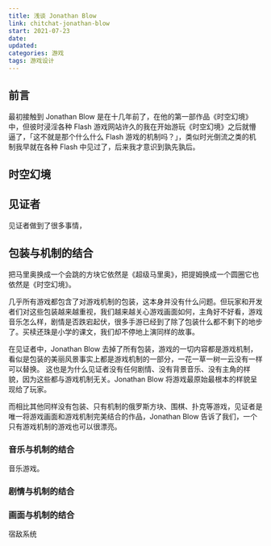 ```yaml
---
title: 浅谈 Jonathan Blow
link: chitchat-jonathan-blow
start: 2021-07-23
date: 
updated: 
categories: 游戏
tags: 游戏设计
---
```


## 前言

最初接触到 Jonathan Blow 是在十几年前了，在他的第一部作品《时空幻境》中，但彼时浸淫各种 Flash 游戏网站许久的我在开始游玩《时空幻境》之后就懵逼了，「这不就是那个什么什么 Flash 游戏的机制吗？」，类似时光倒流之类的机制我早就在各种 Flash 中见过了，后来我才意识到孰先孰后。

## 时空幻境

## 见证者

见证者做到了很多事情，

## 包装与机制的结合

把马里奥换成一个会跳的方块它依然是《超级马里奥》，把提姆换成一个圆圈它也依然是《时空幻境》。

几乎所有游戏都包含了对游戏机制的包装，这本身并没有什么问题。但玩家和开发者们对这些包装越来越重视，我们越来越关心游戏画面如何，主角好不好看，游戏音乐怎么样，剧情是否跌宕起伏，很多手游已经到了除了包装什么都不剩下的地步了。买椟还珠是小学的课文，我们却不停地上演同样的故事。

在见证者中，Jonathan Blow 去掉了所有包装，游戏的一切内容都是游戏机制，看似是包装的美丽风景事实上都是游戏机制的一部分，一花一草一树一云没有一样可以替换。
这也是为什么见证者没有任何剧情、没有背景音乐、没有主角的样貌，因为这些都与游戏机制无关。Jonathan Blow 将游戏最原始最根本的样貌呈现给了玩家。

而相比其他同样没有包装、只有机制的俄罗斯方块、围棋、扑克等游戏，见证者是唯一将游戏画面和游戏机制完美结合的作品，Jonathan Blow 告诉了我们，一个只有游戏机制的游戏也可以很漂亮。

### 音乐与机制的结合

音乐游戏。

### 剧情与机制的结合

### 画面与机制的结合

宿敌系统
